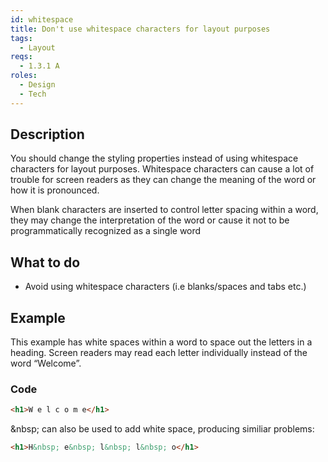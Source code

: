 ```yaml
---
id: whitespace
title: Don't use whitespace characters for layout purposes
tags:
  - Layout
reqs:
  - 1.3.1 A
roles:
  - Design
  - Tech
---
```


## Description

You should change the styling properties instead of using whitespace characters for layout purposes. Whitespace characters can cause a lot of trouble for screen readers as they can change the meaning of the word or how it is pronounced.

When blank characters are inserted to control letter spacing within a word, they may change the interpretation of the word or cause it not to be programmatically recognized as a single word

## What to do

- Avoid using whitespace characters (i.e blanks/spaces and tabs etc.)

## Example

This example has white spaces within a word to space out the letters in a heading. Screen readers may read each letter individually instead of the word “Welcome”.

### Code

```html
<h1>W e l c o m e</h1>
```

&amp;nbsp; can also be used to add white space, producing similiar problems:

```html
<h1>H&nbsp; e&nbsp; l&nbsp; l&nbsp; o</h1>
```

